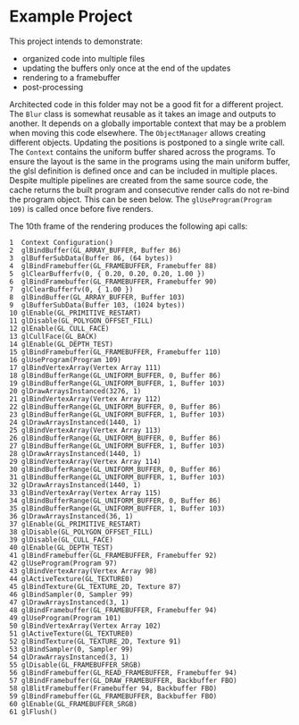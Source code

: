 # Example Project

This project intends to demonstrate:

- organized code into multiple files
- updating the buffers only once at the end of the updates
- rendering to a framebuffer
- post-processing

Architected code in this folder may not be a good fit for a different project.
The `Blur` class is somewhat reusable as it takes an image and outputs to another.
It depends on a globally importable context that may be a problem when moving this code elsewhere.
The `ObjectManager` allows creating different objects. Updating the positions is postponed to a single write call.
The `Context` contains the uniform buffer shared across the programs.
To ensure the layout is the same in the programs using the main uniform buffer,
the glsl definition is defined once and can be included in multiple places.
Despite multiple pipelines are created from the same source code,
the cache returns the built program and consecutive render calls do not re-bind the program object.
This can be seen below. The `glUseProgram(Program 109)` is called once before five renders.

The 10th frame of the rendering produces the following api calls:

```
1  Context Configuration()
2  glBindBuffer(GL_ARRAY_BUFFER, Buffer 86)
3  glBufferSubData(Buffer 86, (64 bytes))
4  glBindFramebuffer(GL_FRAMEBUFFER, Framebuffer 88)
5  glClearBufferfv(0, { 0.20, 0.20, 0.20, 1.00 })
6  glBindFramebuffer(GL_FRAMEBUFFER, Framebuffer 90)
7  glClearBufferfv(0, { 1.00 })
8  glBindBuffer(GL_ARRAY_BUFFER, Buffer 103)
9  glBufferSubData(Buffer 103, (1024 bytes))
10 glEnable(GL_PRIMITIVE_RESTART)
11 glDisable(GL_POLYGON_OFFSET_FILL)
12 glEnable(GL_CULL_FACE)
13 glCullFace(GL_BACK)
14 glEnable(GL_DEPTH_TEST)
15 glBindFramebuffer(GL_FRAMEBUFFER, Framebuffer 110)
16 glUseProgram(Program 109)
17 glBindVertexArray(Vertex Array 111)
18 glBindBufferRange(GL_UNIFORM_BUFFER, 0, Buffer 86)
19 glBindBufferRange(GL_UNIFORM_BUFFER, 1, Buffer 103)
20 glDrawArraysInstanced(3276, 1)
21 glBindVertexArray(Vertex Array 112)
22 glBindBufferRange(GL_UNIFORM_BUFFER, 0, Buffer 86)
23 glBindBufferRange(GL_UNIFORM_BUFFER, 1, Buffer 103)
24 glDrawArraysInstanced(1440, 1)
25 glBindVertexArray(Vertex Array 113)
26 glBindBufferRange(GL_UNIFORM_BUFFER, 0, Buffer 86)
27 glBindBufferRange(GL_UNIFORM_BUFFER, 1, Buffer 103)
28 glDrawArraysInstanced(1440, 1)
29 glBindVertexArray(Vertex Array 114)
30 glBindBufferRange(GL_UNIFORM_BUFFER, 0, Buffer 86)
31 glBindBufferRange(GL_UNIFORM_BUFFER, 1, Buffer 103)
32 glDrawArraysInstanced(1440, 1)
33 glBindVertexArray(Vertex Array 115)
34 glBindBufferRange(GL_UNIFORM_BUFFER, 0, Buffer 86)
35 glBindBufferRange(GL_UNIFORM_BUFFER, 1, Buffer 103)
36 glDrawArraysInstanced(36, 1)
37 glEnable(GL_PRIMITIVE_RESTART)
38 glDisable(GL_POLYGON_OFFSET_FILL)
39 glDisable(GL_CULL_FACE)
40 glEnable(GL_DEPTH_TEST)
41 glBindFramebuffer(GL_FRAMEBUFFER, Framebuffer 92)
42 glUseProgram(Program 97)
43 glBindVertexArray(Vertex Array 98)
44 glActiveTexture(GL_TEXTURE0)
45 glBindTexture(GL_TEXTURE_2D, Texture 87)
46 glBindSampler(0, Sampler 99)
47 glDrawArraysInstanced(3, 1)
48 glBindFramebuffer(GL_FRAMEBUFFER, Framebuffer 94)
49 glUseProgram(Program 101)
50 glBindVertexArray(Vertex Array 102)
51 glActiveTexture(GL_TEXTURE0)
52 glBindTexture(GL_TEXTURE_2D, Texture 91)
53 glBindSampler(0, Sampler 99)
54 glDrawArraysInstanced(3, 1)
55 glDisable(GL_FRAMEBUFFER_SRGB)
56 glBindFramebuffer(GL_READ_FRAMEBUFFER, Framebuffer 94)
57 glBindFramebuffer(GL_DRAW_FRAMEBUFFER, Backbuffer FBO)
58 glBlitFramebuffer(Framebuffer 94, Backbuffer FBO)
59 glBindFramebuffer(GL_FRAMEBUFFER, Backbuffer FBO)
60 glEnable(GL_FRAMEBUFFER_SRGB)
61 glFlush()
```
